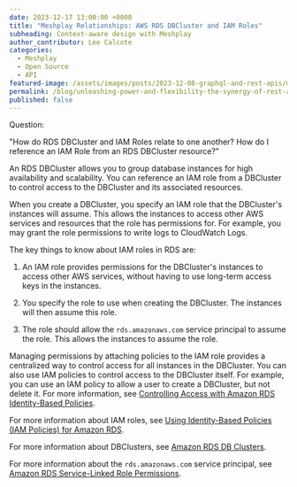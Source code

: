 ```yaml
---
date: 2023-12-17 13:00:00 +0000
title: "Meshplay Relationships: AWS RDS DBCluster and IAM Roles"
subheading: Context-aware design with Meshplay
author_contributor: Lee Calcote
categories:
  - Meshplay
  - Open Source
  - API
featured-image: /assets/images/posts/2023-12-08-graphql-and-rest-apis/meshplay-apis.jpeg
permalink: /blog/unleashing-power-and-flexibility-the-synergy-of-rest-and-graphql-in-meshplay
published: false
---
```

Question:

"How do RDS DBCluster and IAM Roles relate to one another? How do I reference an IAM Role from an RDS DBCluster resource?"

An RDS DBCluster allows you to group database instances for high availability and scalability. You can reference an IAM role from a DBCluster to control access to the DBCluster and its associated resources.

When you create a DBCluster, you specify an IAM role that the DBCluster's instances will assume. This allows the instances to access other AWS services and resources that the role has permissions for. For example, you may grant the role permissions to write logs to CloudWatch Logs.

The key things to know about IAM roles in RDS are:

1. An IAM role provides permissions for the DBCluster's instances to access other AWS services, without having to use long-term access keys in the instances.

2. You specify the role to use when creating the DBCluster. The instances will then assume this role.

3. The role should allow the `rds.amazonaws.com` service principal to assume the role. This allows the instances to assume the role.

Managing permissions by attaching policies to the IAM role provides a centralized way to control access for all instances in the DBCluster. You can also use IAM policies to control access to the DBCluster itself. For example, you can use an IAM policy to allow a user to create a DBCluster, but not delete it. For more information, see [Controlling Access with Amazon RDS Identity-Based Policies](https://docs.aws.amazon.com/AmazonRDS/latest/UserGuide/UsingWithRDS.IAMDBAuth.IAMPolicy.html). 

For more information about IAM roles, see [Using Identity-Based Policies (IAM Policies) for Amazon RDS](https://docs.aws.amazon.com/AmazonRDS/latest/UserGuide/UsingWithRDS.IAM.html).

For more information about DBClusters, see [Amazon RDS DB Clusters](https://docs.aws.amazon.com/AmazonRDS/latest/UserGuide/CHAP_MySQL.html#MySQL.Concepts.DBInstance.Classes).

For more information about the `rds.amazonaws.com` service principal, see [Amazon RDS Service-Linked Role Permissions](https://docs.aws.amazon.com/AmazonRDS/latest/UserGuide/UsingWithRDS.IAM.Permissions.SLR.html).
